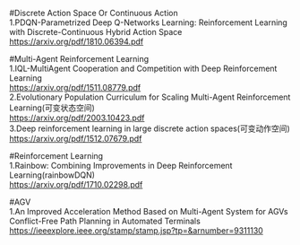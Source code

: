 #Discrete Action Space Or Continuous Action  
1.PDQN-Parametrized Deep Q-Networks Learning: Reinforcement Learning with Discrete-Continuous Hybrid Action Space  
https://arxiv.org/pdf/1810.06394.pdf  

#Multi-Agent Reinforcement Learning  
1.IQL-MultiAgent Cooperation and Competition with Deep Reinforcement Learning  
https://arxiv.org/pdf/1511.08779.pdf    
2.Evolutionary Population Curriculum for Scaling Multi-Agent Reinforcement Learning(可变状态空间)   
https://arxiv.org/pdf/2003.10423.pdf  
3.Deep reinforcement learning in large discrete action spaces(可变动作空间)   
https://arxiv.org/pdf/1512.07679.pdf   

#Reinforcement Learning     
1.Rainbow: Combining Improvements in Deep Reinforcement Learning(rainbowDQN)     
https://arxiv.org/pdf/1710.02298.pdf     

#AGV   
1.An Improved Acceleration Method Based on Multi-Agent System for AGVs Conflict-Free Path Planning in Automated Terminals   
https://ieeexplore.ieee.org/stamp/stamp.jsp?tp=&arnumber=9311130
